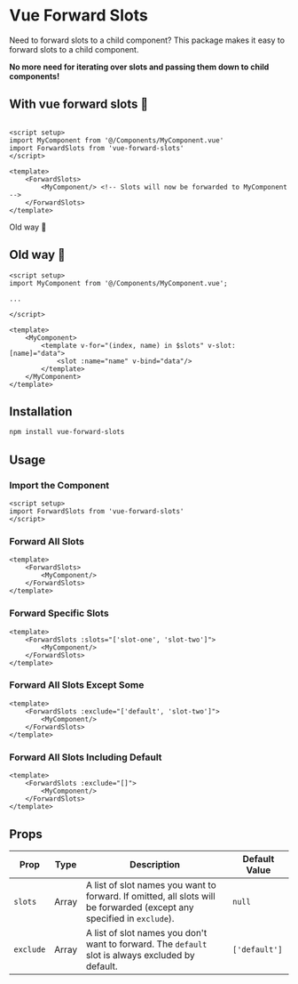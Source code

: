 # Vue Forward Slots

Need to forward slots to a child component? This package makes it easy to forward slots to a child component.

**No more need for iterating over slots and passing them down to child components!**

## With vue forward slots 🚀

```vue

<script setup>
import MyComponent from '@/Components/MyComponent.vue'
import ForwardSlots from 'vue-forward-slots'
</script>

<template>
    <ForwardSlots>
        <MyComponent/> <!-- Slots will now be forwarded to MyComponent -->
    </ForwardSlots>
</template>
```

Old way 💩
## Old way 💩
```vue
<script setup>
import MyComponent from '@/Components/MyComponent.vue';

...

</script>

<template>
    <MyComponent>
        <template v-for="(index, name) in $slots" v-slot:[name]="data">
            <slot :name="name" v-bind="data"/>
        </template>
    </MyComponent>
</template>
```

## Installation

```bash
npm install vue-forward-slots
```

## Usage

### Import the Component

```vue
<script setup>
import ForwardSlots from 'vue-forward-slots'
</script>
```

### Forward All Slots

```vue
<template>
    <ForwardSlots>
        <MyComponent/>
    </ForwardSlots>
</template>
```

### Forward Specific Slots

```vue
<template>
    <ForwardSlots :slots="['slot-one', 'slot-two']">
        <MyComponent/>
    </ForwardSlots>
</template>
```

### Forward All Slots Except Some

```vue
<template>
    <ForwardSlots :exclude="['default', 'slot-two']">
        <MyComponent/>
    </ForwardSlots>
</template>
```

### Forward All Slots Including Default

```vue
<template>
    <ForwardSlots :exclude="[]">
        <MyComponent/>
    </ForwardSlots>
</template>
```

## Props

| Prop      | Type  | Description                                                                                                            | Default Value |
|-----------|-------|------------------------------------------------------------------------------------------------------------------------|---------------|
| `slots`   | Array | A list of slot names you want to forward. If omitted, all slots will be forwarded (except any specified in `exclude`). | `null`        |
| `exclude` | Array | A list of slot names you don't want to forward. The `default` slot is always excluded by default.                      | `['default']` |